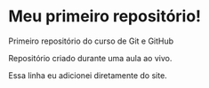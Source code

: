 # Meu primeiro repositório!
 Primeiro repositório do curso de Git e GitHub

 Repositório criado durante uma aula ao vivo.

 Essa linha eu adicionei diretamente do site.
